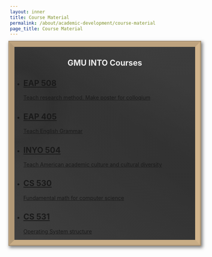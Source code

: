 ```yaml
---
layout: inner
title: Course Material
permalink: /about/academic-development/course-material
page_title: Course Material
---
```

<head>
    <link rel="stylesheet" href="{{ "/css/sticky-note.css" | prepend: site.baseurl }}">
</head>
<style>
.blackboard {
  width:100%;
  box-sizing: border-box;
  background-image: 
    radial-gradient( circle at left 30%, 
      rgba(34, 34, 34, 0.2), 
      rgba(34, 34, 34, 0.2) 80px, 
      rgba(34, 34, 34, 0.3) 100px, 
      rgba(51, 51, 51, 0.3) 160px, 
      rgba(51, 51, 51, 0.3)), 
    linear-gradient( 215deg, transparent, transparent 100px, 
      rgba(34,34,34,0.4) 260px, rgba(34,34,34,0.4) 320px, transparent), 
    radial-gradient( circle at right, rgba(17,17,17,0.4), rgba(51, 51, 51, 0.5)),
    linear-gradient(0deg, rgba(80,80,80,.5) , rgba(80,80,80,.2) 70% );
  background-color: rgba(51, 51, 51, 0.8);
  border: tan solid 12px;
  border-top: #bda27e solid 12px;
  border-left: #b19876 solid 12px;
  border-bottom: #c9ad86 solid 12px;
  box-shadow: 0px 0px 6px 5px rgba(58, 18, 13, 0), 
    0px 0px 0px 2px #c2a782, 0px 0px 0px 4px #a58e6f, 
    3px 4px 8px 5px rgba(0, 0, 0, 0.5);
}
.blackboard h2#title{
  color: rgba(255,255,255,0.9);
}
</style>
<div class="wrapper">
<div class="blackboard">
<h2 id="title" style="text-align:center;">GMU INTO Courses</h2>
<ul>
    <li>
      <a href="/about/academic-development/EAP-508">
        <h2>EAP 508</h2>
        <p>Teach research method. Make poster for colloqium</p>
      </a>
    </li>
    <li>
      <a href="/about/academic-development/EAP-405">
        <h2>EAP 405</h2>
        <p>Teach English Grammar</p>
      </a>
    </li>
    <li>
      <a href="/about/academic-development/INYO-504">
        <h2>INYO 504</h2>
        <p>Teach American academic culture and cultural diversity</p>
      </a>
    </li>
    <li>
      <a href="/about/academic-development/CS-530">
        <h2>CS 530</h2>
        <p>Fundamental math for computer science</p>
      </a>
    </li>
    <li>
      <a href="/about/academic-development/CS-531">
        <h2>CS 531</h2>
        <p>Operating System structure</p>
      </a>
    </li>
</ul>
</div>
</div>